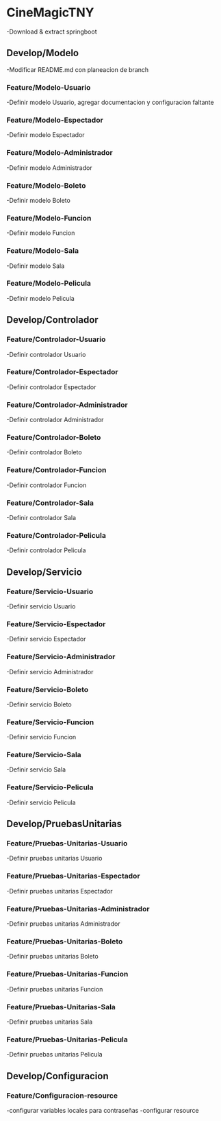# CineMagicTNY
-Download & extract springboot
## Develop/Modelo
-Modificar README.md con planeacion de branch
### Feature/Modelo-Usuario
-Definir modelo Usuario, agregar documentacion y configuracion faltante
### Feature/Modelo-Espectador
-Definir modelo Espectador
### Feature/Modelo-Administrador
-Definir modelo Administrador
### Feature/Modelo-Boleto
-Definir modelo Boleto
### Feature/Modelo-Funcion
-Definir modelo Funcion
### Feature/Modelo-Sala
-Definir modelo Sala
### Feature/Modelo-Pelicula
-Definir modelo Pelicula

## Develop/Controlador
### Feature/Controlador-Usuario
-Definir controlador Usuario
### Feature/Controlador-Espectador
-Definir controlador Espectador
### Feature/Controlador-Administrador
-Definir controlador Administrador
### Feature/Controlador-Boleto
-Definir controlador Boleto
### Feature/Controlador-Funcion
-Definir controlador Funcion
### Feature/Controlador-Sala
-Definir controlador Sala
### Feature/Controlador-Pelicula
-Definir controlador Pelicula

## Develop/Servicio
### Feature/Servicio-Usuario
-Definir servicio Usuario
### Feature/Servicio-Espectador
-Definir servicio Espectador
### Feature/Servicio-Administrador
-Definir servicio Administrador
### Feature/Servicio-Boleto
-Definir servicio Boleto
### Feature/Servicio-Funcion
-Definir servicio Funcion
### Feature/Servicio-Sala
-Definir servicio Sala
### Feature/Servicio-Pelicula
-Definir servicio Pelicula

## Develop/PruebasUnitarias
### Feature/Pruebas-Unitarias-Usuario
-Definir pruebas unitarias Usuario
### Feature/Pruebas-Unitarias-Espectador
-Definir pruebas unitarias Espectador
### Feature/Pruebas-Unitarias-Administrador
-Definir pruebas unitarias Administrador
### Feature/Pruebas-Unitarias-Boleto
-Definir pruebas unitarias Boleto
### Feature/Pruebas-Unitarias-Funcion
-Definir pruebas unitarias Funcion
### Feature/Pruebas-Unitarias-Sala
-Definir pruebas unitarias Sala
### Feature/Pruebas-Unitarias-Pelicula
-Definir pruebas unitarias Pelicula

## Develop/Configuracion
### Feature/Configuracion-resource
-configurar variables locales para contraseñas
-configurar resource
